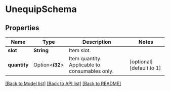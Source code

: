 # UnequipSchema

## Properties

Name | Type | Description | Notes
------------ | ------------- | ------------- | -------------
**slot** | **String** | Item slot. | 
**quantity** | Option<**i32**> | Item quantity. Applicable to consumables only. | [optional][default to 1]

[[Back to Model list]](../README.md#documentation-for-models) [[Back to API list]](../README.md#documentation-for-api-endpoints) [[Back to README]](../README.md)


